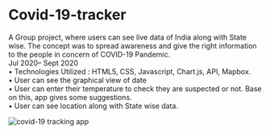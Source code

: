# Covid-19-tracker

A Group project, where users can see live data of India along with State wise.
The concept was to spread awareness and give the right information to the
people in concern of COVID-19 Pandemic. <br />
Jul 2020– Sept 2020<br />
• Technologies Utilized : HTML5, CSS, Javascript, Chart.js, API, Mapbox.<br />
• User can see the graphical view of date <br />
• User can enter their temperature to check they are suspected or not. Base on
this, app gives some suggestions. <br />
• User can see location along with State wise data. <br />

![covid-19 tracking app](https://user-images.githubusercontent.com/73601711/129807816-d5b053e4-8090-458d-9b49-448cace3eb87.gif)

